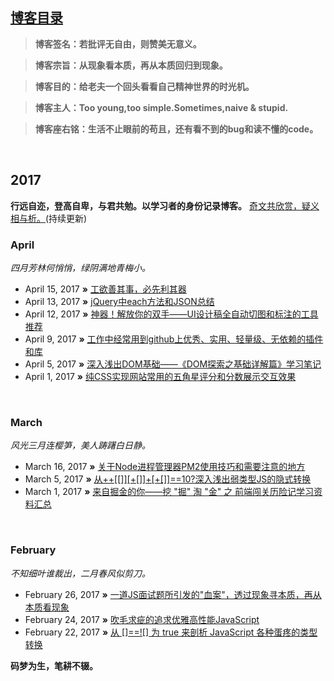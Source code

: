 
## [博客目录](https://github.com/jawil/blog/issues)

> **博客签名：若批评无自由，则赞美无意义。**

> **博客宗旨：从现象看本质，再从本质回归到现象。**

> **博客目的：给老夫一个回头看看自己精神世界的时光机。**

> **博客主人：Too young,too simple.Sometimes,naive & stupid.**

> **博客座右铭：生活不止眼前的苟且，还有看不到的bug和读不懂的code。**

  
## 2017
**行远自迩，登高自卑，与君共勉。以学习者的身份记录博客。** [奇文共欣赏，疑义相与析。](https://github.com/jawil/blog/issues/6)(持续更新)

### April
*四月芳林何悄悄，绿阴满地青梅小。*

* April 15, 2017 **»** [工欲善其事，必先利其器 ](https://github.com/AnHyun/coderBook/issues/2)
* April 13, 2017 **»** [jQuery中each方法和JSON总结 ](https://github.com/AnHyun/coderBook.io/issues/1)
* April 12, 2017 **»** [神器！解放你的双手——UI设计稿全自动切图和标注的工具推荐 ](https://github.com/jawil/blog/issues/11)
* April 9, 2017 **»** [工作中经常用到github上优秀、实用、轻量级、无依赖的插件和库 ](https://github.com/jawil/blog/issues/10)
* April 5, 2017 **»** [深入浅出DOM基础——《DOM探索之基础详解篇》学习笔记 ](https://github.com/jawil/blog/issues/9)
* April 1, 2017 **»** [纯CSS实现网站常用的五角星评分和分数展示交互效果](https://github.com/jawil/blog/issues/8)

   
### March
*风光三月连樱笋，美人踌躇白日静。*

* March 16, 2017 **»** [关于Node进程管理器PM2使用技巧和需要注意的地方](https://github.com/jawil/blog/issues/7)
* March 5, 2017 **»** [从++\[\[\]\][+\[]\]+\[+\[\]\]==10?深入浅出弱类型JS的隐式转换](https://github.com/jawil/blog/issues/5)
* March 1, 2017 **»** [来自掘金的你——挖 "掘" 淘 "金" 之 前端闯关历险记学习资料汇总](https://github.com/jawil/blog/issues/4)

   
### February 
*不知细叶谁裁出，二月春风似剪刀。*

* February 26, 2017 **»** [一道JS面试题所引发的"血案"，透过现象寻本质，再从本质看现象](https://github.com/jawil/blog/issues/3)
* February 24, 2017 **»** [吹毛求疵的追求优雅高性能JavaScript](https://github.com/jawil/blog/issues/2)
* February 22, 2017 **»** [从 \[\]==!\[\] 为 true 来剖析 JavaScript 各种蛋疼的类型转换](https://github.com/jawil/blog/issues/1)

**码梦为生，笔耕不辍。** 
